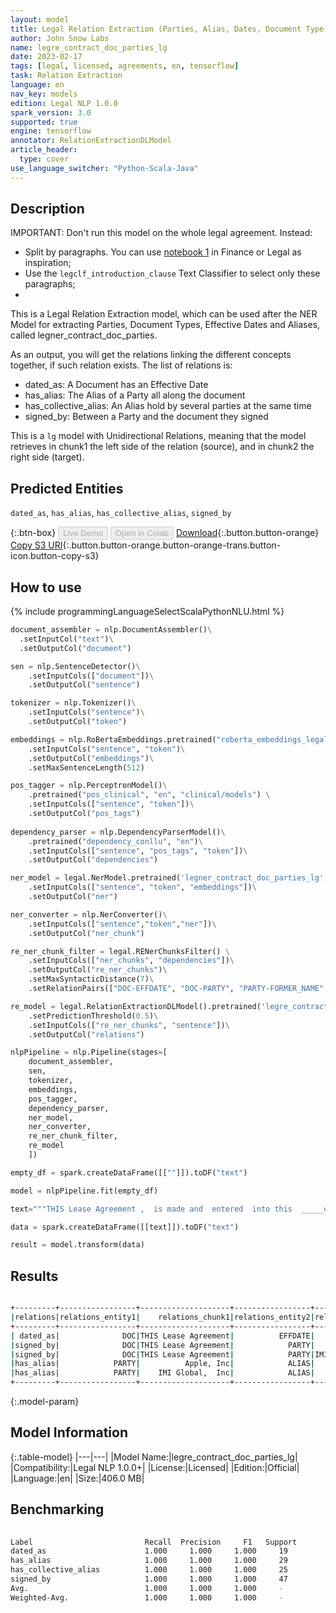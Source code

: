 ```yaml
---
layout: model
title: Legal Relation Extraction (Parties, Alias, Dates, Document Type) (Lg, Unidirectional)
author: John Snow Labs
name: legre_contract_doc_parties_lg
date: 2023-02-17
tags: [legal, licensed, agreements, en, tensorflow]
task: Relation Extraction
language: en
nav_key: models
edition: Legal NLP 1.0.0
spark_version: 3.0
supported: true
engine: tensorflow
annotator: RelationExtractionDLModel
article_header:
  type: cover
use_language_switcher: "Python-Scala-Java"
---
```


## Description

IMPORTANT: Don't run this model on the whole legal agreement. Instead:
- Split by paragraphs. You can use [notebook 1](https://github.com/JohnSnowLabs/spark-nlp-workshop/tree/master/tutorials/Certification_Trainings_JSL) in Finance or Legal as inspiration;
- Use the `legclf_introduction_clause` Text Classifier to select only these paragraphs; 
- 
This is a Legal Relation Extraction model, which can be used after the NER Model for extracting Parties, Document Types, Effective Dates and Aliases, called legner_contract_doc_parties.

As an output, you will get the relations linking the different concepts together, if such relation exists. The list of relations is:

- dated_as: A Document has an Effective Date
- has_alias: The Alias of a Party all along the document
- has_collective_alias: An Alias hold by several parties at the same time
- signed_by: Between a Party and the document they signed

This is a `lg` model with Unidirectional Relations, meaning that the model retrieves in chunk1 the left side of the relation (source), and in chunk2 the right side (target).

## Predicted Entities

`dated_as`, `has_alias`, `has_collective_alias`, `signed_by`

{:.btn-box}
<button class="button button-orange" disabled>Live Demo</button>
<button class="button button-orange" disabled>Open in Colab</button>
[Download](https://s3.amazonaws.com/auxdata.johnsnowlabs.com/legal/models/legre_contract_doc_parties_lg_en_1.0.0_3.0_1676633934665.zip){:.button.button-orange}
[Copy S3 URI](s3://auxdata.johnsnowlabs.com/legal/models/legre_contract_doc_parties_lg_en_1.0.0_3.0_1676633934665.zip){:.button.button-orange.button-orange-trans.button-icon.button-copy-s3}

## How to use



<div class="tabs-box" markdown="1">
{% include programmingLanguageSelectScalaPythonNLU.html %}

```python
document_assembler = nlp.DocumentAssembler()\
  .setInputCol("text")\
  .setOutputCol("document")

sen = nlp.SentenceDetector()\
    .setInputCols(["document"])\
    .setOutputCol("sentence")

tokenizer = nlp.Tokenizer()\
    .setInputCols("sentence")\
    .setOutputCol("token")

embeddings = nlp.RoBertaEmbeddings.pretrained("roberta_embeddings_legal_roberta_base", "en") \
    .setInputCols("sentence", "token")\
    .setOutputCol("embeddings")\
    .setMaxSentenceLength(512)

pos_tagger = nlp.PerceptronModel()\
    .pretrained("pos_clinical", "en", "clinical/models") \
    .setInputCols(["sentence", "token"])\
    .setOutputCol("pos_tags")
    
dependency_parser = nlp.DependencyParserModel()\
    .pretrained("dependency_conllu", "en")\
    .setInputCols(["sentence", "pos_tags", "token"])\
    .setOutputCol("dependencies")

ner_model = legal.NerModel.pretrained('legner_contract_doc_parties_lg', 'en', 'legal/models')\
    .setInputCols(["sentence", "token", "embeddings"])\
    .setOutputCol("ner")

ner_converter = nlp.NerConverter()\
    .setInputCols(["sentence","token","ner"])\
    .setOutputCol("ner_chunk")

re_ner_chunk_filter = legal.RENerChunksFilter() \
    .setInputCols(["ner_chunks", "dependencies"])\
    .setOutputCol("re_ner_chunks")\
    .setMaxSyntacticDistance(7)\
    .setRelationPairs(["DOC-EFFDATE", "DOC-PARTY", "PARTY-FORMER_NAME", "PARTY-ALIAS"])

re_model = legal.RelationExtractionDLModel().pretrained('legre_contract_doc_parties_lg', 'en', 'legal/models')\
    .setPredictionThreshold(0.5)\
    .setInputCols(["re_ner_chunks", "sentence"])\
    .setOutputCol("relations")

nlpPipeline = nlp.Pipeline(stages=[
    document_assembler,
    sen,
    tokenizer,
    embeddings,
    pos_tagger,
    dependency_parser,
    ner_model,
    ner_converter,
    re_ner_chunk_filter,
    re_model
    ])

empty_df = spark.createDataFrame([[""]]).toDF("text")

model = nlpPipeline.fit(empty_df)

text="""THIS Lease Agreement ,  is made and  entered  into this  _____day of May,  2006 by and between Apple, Inc.,  (hereinafter called "Landlord"),  and IMI Global,  Inc., with a mailing address of ___,  (hereinafter referred as "Tenant")."""

data = spark.createDataFrame([[text]]).toDF("text")

result = model.transform(data)
```

</div>

## Results

```bash

+---------+-----------------+--------------------+-----------------+----------------+----------+------------------+
|relations|relations_entity1|    relations_chunk1|relations_entity2|relations_chunk2|confidence|syntactic_distance|
+---------+-----------------+--------------------+-----------------+----------------+----------+------------------+
| dated_as|              DOC|THIS Lease Agreement|          EFFDATE|   of May,  2006| 0.9999546|                 6|
|signed_by|              DOC|THIS Lease Agreement|            PARTY|      Apple, Inc|  0.988555|                 5|
|signed_by|              DOC|THIS Lease Agreement|            PARTY|IMI Global,  Inc| 0.9568861|                 7|
|has_alias|            PARTY|          Apple, Inc|            ALIAS|        Landlord|0.99999475|                 4|
|has_alias|            PARTY|    IMI Global,  Inc|            ALIAS|          Tenant| 0.9999893|                 4|
+---------+-----------------+--------------------+-----------------+----------------+----------+------------------+

```

{:.model-param}
## Model Information

{:.table-model}
|---|---|
|Model Name:|legre_contract_doc_parties_lg|
|Compatibility:|Legal NLP 1.0.0+|
|License:|Licensed|
|Edition:|Official|
|Language:|en|
|Size:|406.0 MB|

## Benchmarking

```bash
              
Label                         Recall  Precision     F1   Support
dated_as                      1.000     1.000     1.000     19
has_alias                     1.000     1.000     1.000     29
has_collective_alias          1.000     1.000     1.000     25
signed_by                     1.000     1.000     1.000     47
Avg.                          1.000     1.000     1.000     -
Weighted-Avg.                 1.000     1.000     1.000     -
```
